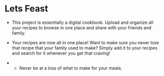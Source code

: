 # Lets Feast #
- This project is essentially a digital cookbook. Upload and organize all your recipes to browse in one place and share with your friends and family. 

- Your recipes are now all in one place! Want to make sure you never lose that recipe that your family used to make? Simply add it to your recipes and search for it whenever you get that craving!

- - Never be at a loss of what to make for your meals. 
